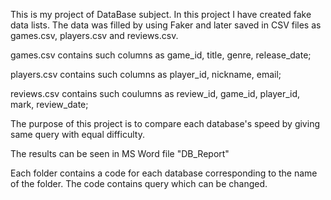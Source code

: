 This is my project of DataBase subject. In this project I have created fake data lists. The data was filled by using Faker and later saved in CSV files as games.csv, players.csv and reviews.csv.

games.csv contains such columns as game_id, title, genre, release_date;

players.csv contains such columns as player_id, nickname, email;

reviews.csv contains such coulumns as review_id, game_id, player_id, mark, review_date;



The purpose of this project is to compare each database's speed by giving same query with equal difficulty. 

The results can be seen in MS Word file "DB_Report"

Each folder contains a code for each database corresponding to the name of the folder. The code contains query which can be changed.

